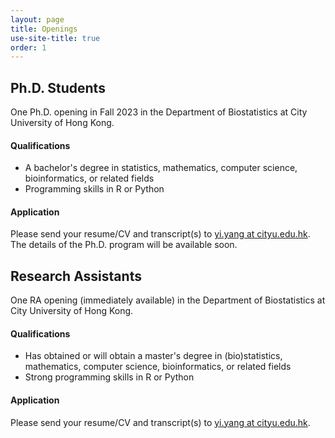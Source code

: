 ```yaml
---
layout: page
title: Openings
use-site-title: true
order: 1
---
```


## Ph.D. Students

One Ph.D. opening in Fall 2023 in the Department of Biostatistics at City University of Hong Kong. 

#### Qualifications
- A bachelor's degree in statistics, mathematics, computer science, bioinformatics, or related fields
- Programming skills in R or Python

#### Application

Please send your resume/CV and transcript(s) to [yi.yang at cityu.edu.hk](mailto:yi.yang@cityu.edu.hk). The details of the Ph.D. program will be available soon.

## Research Assistants

One RA opening (immediately available) in the Department of Biostatistics at City University of Hong Kong. 

#### Qualifications
- Has obtained or will obtain a master's degree in (bio)statistics, mathematics, computer science, bioinformatics, or related fields
- Strong programming skills in R or Python

#### Application

Please send your resume/CV and transcript(s) to [yi.yang at cityu.edu.hk](mailto:yi.yang@cityu.edu.hk).
